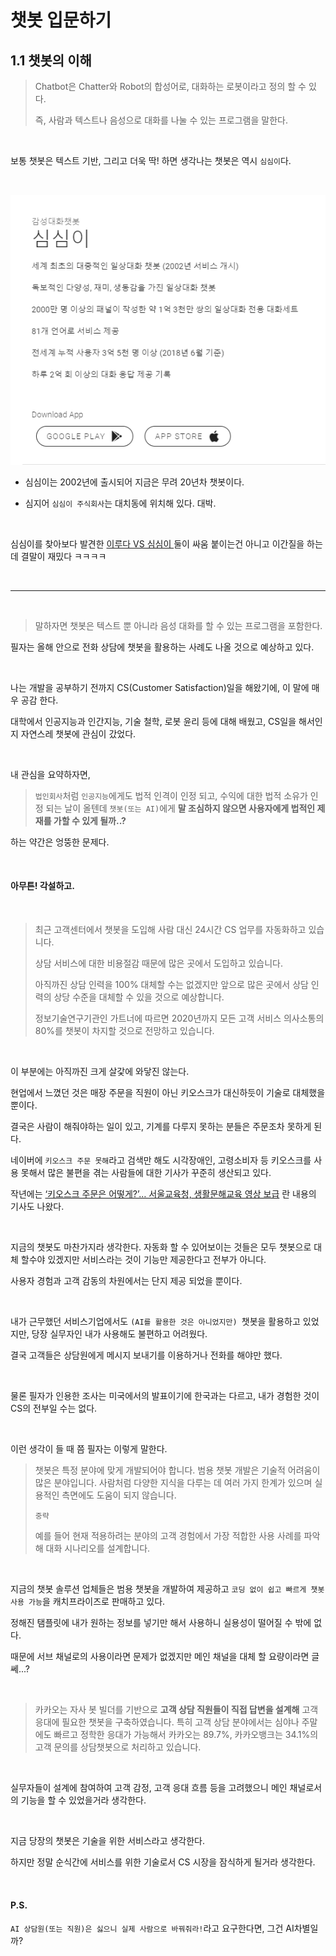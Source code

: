 # 챗봇 입문하기

## 1.1 챗봇의 이해

> Chatbot은 Chatter와 Robot의 합성어로, 대화하는 로봇이라고 정의 할 수 있다.
>
> 즉, 사람과 텍스트나 음성으로 대화를 나눌 수 있는 프로그램을 말한다.

<br/>

보통 챗봇은 텍스트 기반, 그리고 더욱 딱! 하면 생각나는 챗봇은 역시 `심심이`다.

<br/>

![](https://github.com/ktae23/Chat-Bot/blob/master/img/simsimi.png)

- 심심이는 2002년에 출시되어 지금은 무려 20년차 챗봇이다.

- 심지어 `심심이 주식회사`는 대치동에 위치해 있다. 대박.

<br/>

심심이를 찾아보다 발견한 [이루다 VS 심심이 ]((https://www.youtube.com/watch?v=TETGGUPEVl0))둘이 싸움 붙이는건 아니고 이간질을 하는데 결말이 재밌다 ㅋㅋㅋㅋ

<br/>

---

<br/>

>  말하자면 챗봇은 텍스트 뿐 아니라 음성 대화를 할 수 있는 프로그램을 포함한다.

필자는 올해 안으로 전화 상담에 챗봇을 활용하는 사례도 나올 것으로 예상하고 있다.

<br/>

나는 개발을 공부하기 전까지 CS(Customer Satisfaction)일을 해왔기에, 이 말에 매우 공감 한다.

대학에서 인공지능과 인간지능, 기술 철학, 로봇 윤리 등에 대해 배웠고, CS일을 해서인지 자연스레 챗봇에 관심이 갔었다.

<br/>

내 관심을 요약하자면,

> `법인회사`처럼 `인공지능`에게도 법적 인격이 인정 되고, 수익에 대한 법적 소유가 인정 되는 날이 올텐데 `챗봇(또는 AI)`에게 **말 조심하지 않으면 사용자에게 법적인 제재를 가할 수 있게 될까..?**

하는 약간은 엉뚱한 문제다.

<br/>

#### 아무튼! 각설하고.

<br/>

> 최근 고객센터에서 챗봇을 도입해 사람 대신 24시간 CS 업무를 자동화하고 있습니다.
>
> 상담 서비스에 대한 비용절감 때문에 많은 곳에서 도입하고 있습니다.
>
> 아직까진 상담 인력을 100% 대체할 수는 없겠지만 앞으로 많은 곳에서 상담 인력의 상당 수준을 대체할 수 있을 것으로 예상합니다.
>
> 정보기술연구기관인 가트너에 따르면 2020년까지 모든 고객 서비스 의사소통의 80%를 챗봇이 차지할 것으로 전망하고 있습니다.

<br/>

이 부분에는 아직까진 크게 살갗에 와닿진 않는다. 

현업에서 느꼈던 것은 매장 주문을 직원이 아닌 키오스크가 대신하듯이 기술로 대체했을 뿐이다.

결국은 사람이 해줘야하는 일이 있고, 기계를 다루지 못하는 분들은 주문조차 못하게 된다.

네이버에 `키오스크 주문 못해`라고 검색만 해도 시각장애인, 고령소비자 등 키오스크를 사용 못해서 많은 불편을 겪는 사람들에 대한 기사가 꾸준히 생산되고 있다.

작년에는 [‘키오스크 주문은 어떻게?’… 서울교육청, 생활문해교육 영상 보급](http://www.segye.com/newsView/20200805509417?OutUrl=naver) 란 내용의 기사도 나왔다.

<br/>

지금의 챗봇도 마찬가지라 생각한다. 자동화 할 수 있어보이는 것들은 모두 챗봇으로 대체 할수야 있겠지만 서비스라는 것이 기능만 제공한다고 전부가 아니다.

사용자 경험과 고객 감동의 차원에서는 단지 제공 되었을 뿐이다.

<br/>

내가 근무했던 서비스기업에서도 `(AI를 활용한 것은 아니었지만) `챗봇을 활용하고 있었지만, 당장 실무자인 내가 사용해도 불편하고 어려웠다.

결국 고객들은 상담원에게 메시지 보내기를 이용하거나 전화를 해야만 했다.

<br/>

물론 필자가 인용한 조사는 미국에서의 발표이기에 한국과는 다르고, 내가 경험한 것이 CS의 전부일 수는 없다.

<br/>

이런 생각이 들 때 쯤 필자는 이렇게 말한다.

>챗봇은 특정 분야에 맞게 개발되어야 합니다. 범용 챗봇 개발은 기술적 어려움이 많은 분야입니다. 사람처럼 다양한 지식을 다루는 데 여러 가지 한계가 있으며 실용적인 측면에도 도움이 되지 않습니다.
>
>`중략`
>
>예를 들어 현재 적용하려는 분야의 고객 경험에서 가장 적합한 사용 사례를 파악해 대화 시나리오를 설계합니다.

<br/>

지금의 챗봇 솔루션 업체들은 범용 챗봇을 개발하여 제공하고 `코딩 없이 쉽고 빠르게 챗봇 사용 가능`을 캐치프라이즈로 판매하고 있다.

정해진 탬플릿에 내가 원하는 정보를 넣기만 해서 사용하니 실용성이 떨어질 수 밖에 없다.

때문에 서브 채널로의 사용이라면 문제가 없겠지만 메인 채널을 대체 할 요량이라면 글쎄...?

<br/>

>카카오는 자사 봇 빌더를 기반으로 **고객 상담 직원들이 직접 답변을 설계해** 고객 응대에 필요한 챗봇을 구축하였습니다. 특히 고객 상담 분야에서는 심야나 주말에도 빠르고 정학한 응대가 가능해서 카카오는 89.7%, 카카오뱅크는 34.1%의 고객 문의를 상담챗봇으로 처리하고 있습니다.

<br/>

실무자들이 설계에 참여하여 고객 감정, 고객 응대 흐름 등을 고려했으니 메인 채널로서의 기능을 할 수 있었을거라 생각한다.

<br/>

지금 당장의 챗봇은 기술을 위한 서비스라고 생각한다.

하지만 정말 순식간에 서비스를 위한 기술로서 CS 시장을 잠식하게 될거라 생각한다.

<br/>

#### P.S.

`AI 상담원(또는 직원)은 싫으니 실제 사람으로 바꿔줘라!`라고 요구한다면, 그건 AI차별일까?